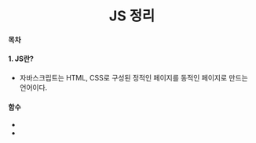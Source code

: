 <h1><center> JS 정리</h1>

#### 목차



#### 1. JS란?

- 자바스크립트는 HTML, CSS로 구성된 정적인 페이지를 동적인 페이지로 만드는 언어이다.

#### 함수

-       
-    